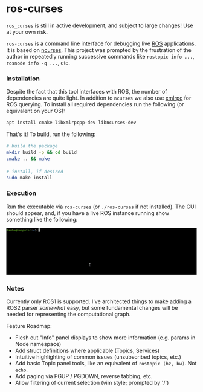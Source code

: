 # ros-curses

`ros_curses` is still in active development, and subject to large changes! Use at your own risk.

`ros-curses` is a command line interface for debugging live [ROS](https://www.ros.org/) applications. It is based on [ncurses](https://en.wikipedia.org/wiki/Ncurses). This project was prompted by the frustration of the author in repeatedly running successive commands like `rostopic info ...`, `rosnode info -q ...`, etc.

### Installation

Despite the fact that this tool interfaces with ROS, the number of dependencies are quite light. In addition to `ncurses` we also use [xmlrpc](http://xmlrpc.com/) for ROS querying. To install all required dependencies run the following (or equivalent on your OS):

```bash
apt install cmake libxmlrpcpp-dev libncurses-dev
```

That's it! To build, run the following:

```bash
# build the package
mkdir build -p && cd build
cmake .. && make

# install, if desired
sudo make install
```

### Execution

Run the executable via `ros-curses` (or `./ros-curses` if not installed). The GUI should appear, and, if you have a live ROS instance running show something like the following:

![roscore_example](./docs/roscore_example.gif)

### Notes

Currently only ROS1 is supported. I've architected things to make adding a ROS2 parser _somewhat_ easy, but some fundamental changes will be needed for representing the computational graph.

Feature Roadmap:
 - Flesh out "Info" panel displays to show more information (e.g. params in Node namespace)
 - Add struct definitions where applicable (Topics, Services)
 - Intuitive highlighting of common issues (unsubscribed topics, etc.)
 - Add basic Topic panel tools, like an equivalent of `rostopic (hz, bw)`. Not `echo`.
 - Add paging via PGUP / PGDOWN, reverse tabbing, etc.
 - Allow filtering of current selection (vim style; prompted by '/')




